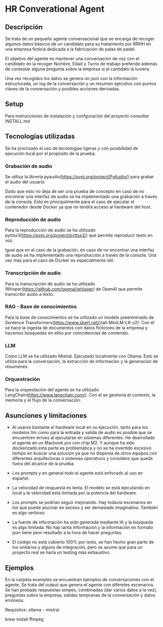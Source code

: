 # HR Converational Agent
## Descripción
Se trata de un pequeño agente conversacional que se encarga de recoger algunos datos básicos de un candidato para su tratamiento por RRHH en una empresa ficticia dedicada a la fabricación de palas de padel.

El objetivo del agente es mantener una conversación de voz con el candidato en la recoger Nombre, Edad y Turno de trabajo preferido además de contestar alguna pregunta sobre la empresa si el cantidato la tuviera.

Una vez recogidos los datos se genera un json con la información estructurada, un log de la conversación y un resumen ejecutivo con puntos claves de la conversación y posibles acciones derivadas.

## Setup
Para instrucciones de instalación y confguración del proyecto consultar INSTALL.md

## Tecnologías utilizadas
Se ha priorizado el uso de tecnologías ligeras y con posibilidad de ejecución local por el propósito de la prueba.

### Grabación de audio
Se utiliza la librería pyaudio(https://pypi.org/project/PyAudio/) para grabar el audio del usuario.

Dado que esto no deja de ser una prueba de concepto en caso de no encontrar una interfaz de audio se ha implementado una grabación a través de la consola. Esto es principalmente para el caso de ejecutar el contenedor desde Docker ya que no tendrá acceso al hardware del host. 

### Reproducción de audio
Para la reproducción de audio se ha utilizado pyttsx3(https://pypi.org/project/pyttsx3/) que permite reproducir texto en voz.

Igual que en el caso de la grabación, en caso de no encontrar una interfaz de audio se ha implementado una reproducción a través de la consola. Una vez mas para el caso de Docker es especialmente útil.

### Transcripción de audio
Para la transcripción de audio se ha utilizado Whisper(https://github.com/openai/whisper) de OpenAI que permite transcribir audio a texto.

### RAG - Base de conocimientos
Para la base de conocimientos se ha utilizado un modelo preentrenado de Sentence Transformers(https://www.sbert.net/)(all-MiniLM-L6-v2). Con él se hace la ingesta de documentos con datos ficticioes de la empresa y hacemos búsquedas en ellos por coincidencias de contenido.

### LLM
Como LLM se ha utilizado Mistral. Ejecutado localmente con Ollama. Esto se utiliza para la conversación, la extracción de información y la generación de resumenes.

### Orquestración
Para la orquestación del agente se ha utilizado LangChain(https://www.langchain.com/). Con el se gestiona el contexto, la memoria y el flujo de la conversación.

## Asunciones y limitaciones
- Al usarse bastante el hardware local en su ejecución, tanto para los modelos llm como para la entrada y salida de audio es posible que se encuentren erroes al ejecutarse en sistemas diferentes.
He dearrollado el agente en un Macbook pro con chip M2. Y aunque ha sido dockerizado esta parte es problemática y no se ha invertido excesivo tiempo en buscar una solución ya que no disponía de otros equipos con diferentes arquitecturas o sistemas operativos y considero que queda fuera del alcance de la prueba.

- Los prompts y en general todo el agente está enfocado al uso en español. 

- La velocidad de respuesta es lenta. El modelo se está ejecutando en local y la velocidad está limitada por la potencia del hardware.

- Los prompts se podrían seguir mejorando. Hay todavía escenarios en los que puede alucinar en exceso y ser demasiado imaginativo. También es algo verboso.

- La fuente de información ha sido generada mediante IA y la búsqueda es algo limitada. No hay tanta información y la información en formato json tiene peor resultado a la hora de hacer preguntas.

- El código no está cubierto 100% por tests, se han hecho gran parte de los unitarios y alguno de integración, pero se asume que para un proyecto real se haría un testing más exhaustivo.

## Ejemplos
En la carpeta examples se encuentran ejemplos de conversaciones con el agente. Se trata del output que genera el agente con diferetes escenarios. Se han probado respuestas simpes, combinadas (dar varios datos a la vez), preguntas sobre la empresa, salidas tempranas de la conversación y datos erróneos.


Requisitos:
ollama
    - mistral
    
brew install ffmpeg
